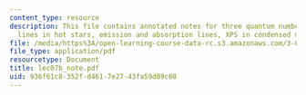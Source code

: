 ```yaml
---
content_type: resource
description: This file contains annotated notes for three quantum numbers, balmer
  lines in hot stars, emission and absorption lines, XPS in condensed matter etc.
file: /media/https%3A/open-learning-course-data-rc.s3.amazonaws.com/3-012-fundamentals-of-materials-science-fall-2005/936f61c8352fd4617e2743fa59d09c08_lec07b_note.pdf
file_type: application/pdf
resourcetype: Document
title: lec07b_note.pdf
uid: 936f61c8-352f-d461-7e27-43fa59d09c08
---
```

